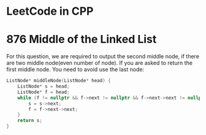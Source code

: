 # LeetCode in CPP

# 876 Middle of the Linked List

For this question, we are required to output the second middle node, if there are two middle node(even number of node). If you are asked to return the first middle node. You need to avoid use the last node:

```cpp
ListNode* middleNode(ListNode* head) {
    ListNode* s = head;
    ListNode* f = head;
    while (f != nullptr && f->next != nullptr && f->next->next != nullptr) {
        s = s->next;
        f = f->next->next;
    }
    return s;
}
```